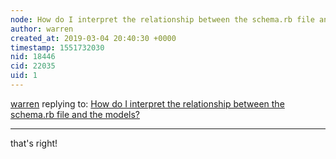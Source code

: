 ```yaml
---
node: How do I interpret the relationship between the schema.rb file and the models?
author: warren
created_at: 2019-03-04 20:40:30 +0000
timestamp: 1551732030
nid: 18446
cid: 22035
uid: 1
---
```




[warren](../profile/warren) replying to: [How do I interpret the relationship between the schema.rb file and the models?](../notes/bsugar/03-02-2019/how-do-i-interpret-the-relationship-between-the-schema-rb-file-and-the-models)

----
 that's right!